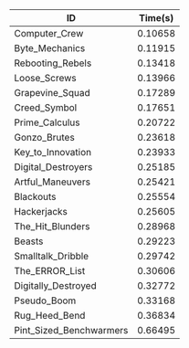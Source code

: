 |ID|Time(s)|
|-|-|
|Computer_Crew|0.10658|
|Byte_Mechanics|0.11915|
|Rebooting_Rebels|0.13418|
|Loose_Screws|0.13966|
|Grapevine_Squad|0.17289|
|Creed_Symbol|0.17651|
|Prime_Calculus|0.20722|
|Gonzo_Brutes|0.23618|
|Key_to_Innovation|0.23933|
|Digital_Destroyers|0.25185|
|Artful_Maneuvers|0.25421|
|Blackouts|0.25554|
|Hackerjacks|0.25605|
|The_Hit_Blunders|0.28968|
|Beasts|0.29223|
|Smalltalk_Dribble|0.29742|
|The_ERROR_List|0.30606|
|Digitally_Destroyed|0.32772|
|Pseudo_Boom|0.33168|
|Rug_Heed_Bend|0.36834|
|Pint_Sized_Benchwarmers|0.66495|
